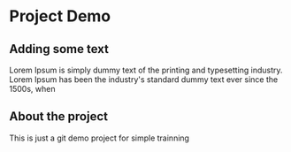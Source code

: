 # Project Demo

## Adding some text
Lorem Ipsum is simply dummy text of the printing and
 typesetting industry. Lorem Ipsum has been the industry's 
 standard dummy text ever since the 1500s, when 

## About the project

This is just a git demo project for simple trainning